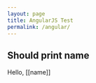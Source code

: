 ```yaml
---
layout: page
title: AngularJS Test
permalink: /angular/
---
```


<script src="https://ajax.googleapis.com/ajax/libs/angularjs/1.3.12/angular.min.js"></script>

<script>
var myApp = angular.module('myApp', [], function($interpolateProvider) {
  $interpolateProvider.startSymbol('[[');
  $interpolateProvider.endSymbol(']]');
});

function MyCtrl($scope) {
  $scope.name = 'Clark Kent';
}
</script>

## Should print name


<div ng-app ng-controller="MyCtrl">
    Hello, [[name]]
</div>


